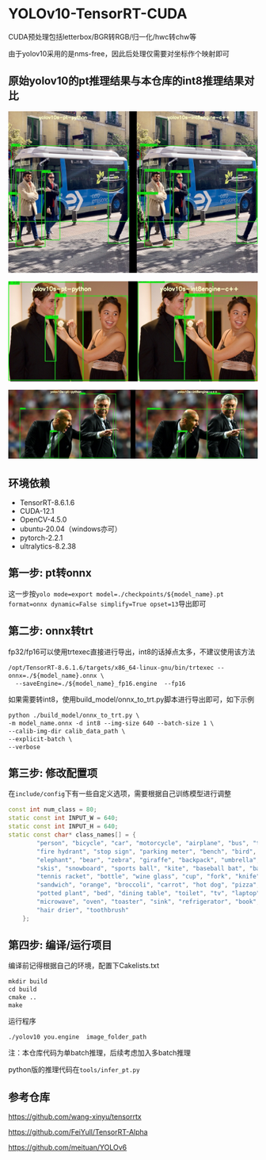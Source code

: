 # YOLOv10-TensorRT-CUDA

CUDA预处理包括letterbox/BGR转RGB/归一化/hwc转chw等

由于yolov10采用的是nms-free，因此后处理仅需要对坐标作个映射即可

## 原始yolov10的pt推理结果与本仓库的int8推理结果对比

![](images/image1.jpg)

![](images/image2.jpg)

![](images/image3.jpg)

## 环境依赖
- TensorRT-8.6.1.6
- CUDA-12.1
- OpenCV-4.5.0
- ubuntu-20.04（windows亦可）
- pytorch-2.2.1
- ultralytics-8.2.38



## 第一步: pt转onnx

这一步按`yolo mode=export model=./checkpoints/${model_name}.pt format=onnx dynamic=False simplify=True opset=13`导出即可

## 第二步: onnx转trt

fp32/fp16可以使用trtexec直接进行导出，int8的话掉点太多，不建议使用该方法

```shell
/opt/TensorRT-8.6.1.6/targets/x86_64-linux-gnu/bin/trtexec --onnx=./${model_name}.onnx \
  --saveEngine=./${model_name}_fp16.engine  --fp16  
```

如果需要转int8，使用build_model/onnx_to_trt.py脚本进行导出即可，如下示例

```shell
python ./build_model/onnx_to_trt.py \
-m model_name.onnx -d int8 --img-size 640 --batch-size 1 \
--calib-img-dir calib_data_path \
--explicit-batch \
--verbose
```


## 第三步: 修改配置项

在`include/config`下有一些自定义选项，需要根据自己训练模型进行调整

```c++
const int num_class = 80;
static const int INPUT_W = 640;
static const int INPUT_H = 640;
static const char* class_names[] = {
        "person", "bicycle", "car", "motorcycle", "airplane", "bus", "train", "truck", "boat", "traffic light",
        "fire hydrant", "stop sign", "parking meter", "bench", "bird", "cat", "dog", "horse", "sheep", "cow",
        "elephant", "bear", "zebra", "giraffe", "backpack", "umbrella", "handbag", "tie", "suitcase", "frisbee",
        "skis", "snowboard", "sports ball", "kite", "baseball bat", "baseball glove", "skateboard", "surfboard",
        "tennis racket", "bottle", "wine glass", "cup", "fork", "knife", "spoon", "bowl", "banana", "apple",
        "sandwich", "orange", "broccoli", "carrot", "hot dog", "pizza", "donut", "cake", "chair", "couch",
        "potted plant", "bed", "dining table", "toilet", "tv", "laptop", "mouse", "remote", "keyboard", "cell phone",
        "microwave", "oven", "toaster", "sink", "refrigerator", "book", "clock", "vase", "scissors", "teddy bear",
        "hair drier", "toothbrush"
    };
```

## 第四步: 编译/运行项目

编译前记得根据自己的环境，配置下Cakelists.txt

```shell
mkdir build
cd build
cmake ..
make
```

运行程序

```shell
./yolov10 you.engine  image_folder_path
```

注：本仓库代码为单batch推理，后续考虑加入多batch推理

python版的推理代码在`tools/infer_pt.py`

## 参考仓库
https://github.com/wang-xinyu/tensorrtx 

https://github.com/FeiYull/TensorRT-Alpha

https://github.com/meituan/YOLOv6
